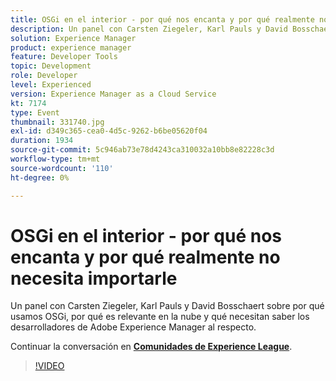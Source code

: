 ```yaml
---
title: OSGi en el interior - por qué nos encanta y por qué realmente no necesita importarle
description: Un panel con Carsten Ziegeler, Karl Pauls y David Bosschaert sobre por qué usamos OSGi, por qué es relevante en la nube y qué necesitan saber los desarrolladores de Adobe Experience Manager al respecto. Esta sesión se entregó como parte del evento de contenido de Adobe Developers Live.
solution: Experience Manager
product: experience manager
feature: Developer Tools
topic: Development
role: Developer
level: Experienced
version: Experience Manager as a Cloud Service
kt: 7174
type: Event
thumbnail: 331740.jpg
exl-id: d349c365-cea0-4d5c-9262-b6be05620f04
duration: 1934
source-git-commit: 5c946ab73e78d4243ca310032a10bb8e82228c3d
workflow-type: tm+mt
source-wordcount: '110'
ht-degree: 0%

---
```


# OSGi en el interior - por qué nos encanta y por qué realmente no necesita importarle

Un panel con Carsten Ziegeler, Karl Pauls y David Bosschaert sobre por qué usamos OSGi, por qué es relevante en la nube y qué necesitan saber los desarrolladores de Adobe Experience Manager al respecto.

Continuar la conversación en **[Comunidades de Experience League](https://adobe.ly/36Yd3v6)**.

>[!VIDEO](https://video.tv.adobe.com/v/331740/?quality=12&learn=on&hidetitle=true)
